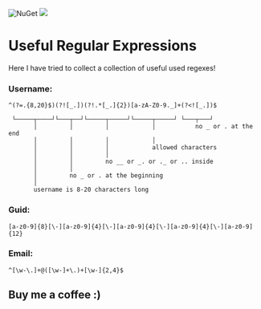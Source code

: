 <div style:"text-align:center;">
<p>
    <img src="https://badges.frapsoft.com/os/v2/open-source.svg?v=103" alt="NuGet" />
    <a href="#buy-me-a-coffee-" target="_blank"><img src="https://badgen.net/badge/icon/buymeacoffee/green?icon=buymeacoffee&label"/></a>
</p>
</div>

# Useful Regular Expressions

Here I have tried to collect a collection of useful used regexes!

### Username:
```
^(?=.{8,20}$)(?![_.])(?!.*[_.]{2})[a-zA-Z0-9._]+(?<![_.])$

 └─────┬────┘└───┬──┘└─────┬─────┘└─────┬─────┘ └───┬───┘
       │         │         │            │           no _ or . at the end
       │         │         │            │
       │         │         │            allowed characters
       │         │         │
       │         │         no __ or _. or ._ or .. inside
       │         │
       │         no _ or . at the beginning
       │
       username is 8-20 characters long
```

### Guid:
```
[a-z0-9]{8}[\-][a-z0-9]{4}[\-][a-z0-9]{4}[\-][a-z0-9]{4}[\-][a-z0-9]{12}
```

### Email:
```
^[\w-\.]+@([\w-]+\.)+[\w-]{2,4}$
```

## Buy me a coffee :)
